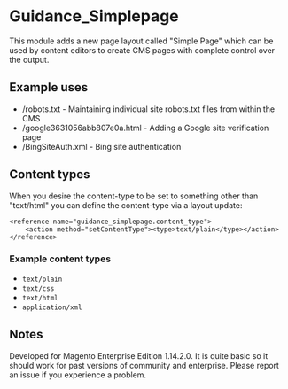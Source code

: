# Guidance_Simplepage

This module adds a new page layout called "Simple Page" which can be used by content editors to create CMS pages with complete control over the output.

## Example uses

* /robots.txt - Maintaining individual site robots.txt files from within the CMS
* /google3631056abb807e0a.html - Adding a Google site verification page
* /BingSiteAuth.xml - Bing site authentication

## Content types

When you desire the content-type to be set to something other than "text/html" you can define the content-type via a layout update:

    <reference name="guidance_simplepage.content_type">
        <action method="setContentType"><type>text/plain</type></action>
    </reference>

### Example content types

* `text/plain`
* `text/css`
* `text/html`
* `application/xml`

## Notes

Developed for Magento Enterprise Edition 1.14.2.0.  It is quite basic so it should work for past versions of community and enterprise.  Please report an issue if you experience a problem.
